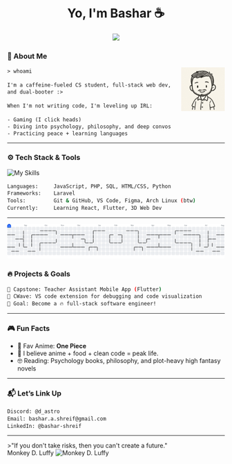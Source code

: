 <h1 align="center">Yo, I'm Bashar ☕</h1>
<p align="center">
  <img src="https://readme-typing-svg.demolab.com/?lines=CS+Student%7CWeb+Dev%7CLinux+Enthusiast;&center=true&width=440&height=45&color=00FFD1&vCenter=true&pause=1000&size=20" />
</p>

### 🧠 About Me
<img src="https://github.com/bashar-shreif/bashar-shreif/blob/main/assets/nyx.png" alt="image" width="20%" align="right" />

<div>

```
> whoami

I'm a caffeine-fueled CS student, full-stack web dev, and dual-booter :>

When I'm not writing code, I'm leveling up IRL:

- Gaming (I click heads)
- Diving into psychology, philosophy, and deep convos
- Practicing peace + learning languages
```
</div>

---

### ⚙️ Tech Stack & Tools

![My Skills](https://skillicons.dev/icons?i=js,php,html,css,laravel,mysql,git,linux,vscode,figma)

```bash
Languages:     JavaScript, PHP, SQL, HTML/CSS, Python  
Frameworks:    Laravel
Tools:         Git & GitHub, VS Code, Figma, Arch Linux (btw)  
Currently:     Learning React, Flutter, 3D Web Dev 
```

---

<picture>
  <source media="(prefers-color-scheme: dark)" srcset="https://raw.githubusercontent.com/bashar-shreif/bashar-shreif/output/pacman-contribution-graph-dark.svg">
  <source media="(prefers-color-scheme: light)" srcset="https://raw.githubusercontent.com/bashar-shreif/bashar-shreif/output/pacman-contribution-graph.svg">
  <img alt="pacman contribution graph" src="https://raw.githubusercontent.com/bashar-shreif/bashar-shreif/output/pacman-contribution-graph.svg">
</picture>

### 🔥 Projects & Goals

```bash
🧠 Capstone: Teacher Assistant Mobile App (Flutter)
🐞 CWave: VS code extension for debugging and code visualization
🎯 Goal: Become a 🔥 full-stack software engineer!
```

---

### 🎮 Fun Facts

- 🍿 Fav Anime: **One Piece**  
- 🍜 I believe anime + food + clean code = peak life.
- 🤓 Reading: Psychology books, philosophy, and plot-heavy high fantasy novels  

---

### 📬 Let’s Link Up

```bash
Discord: @d_astro
Email: bashar.a.shreif@gmail.com
LinkedIn: @bashar-shreif
```
---
<div>
>"If you don't take risks, then you can't create a future." <br>
  Monkey D. Luffy <img src="https://png.pngtree.com/png-vector/20230120/ourmid/pngtree-straw-hat-cartoon-illustration-png-image_6562738.png" alt="Monkey D. Luffy" width="2%">
</div>

